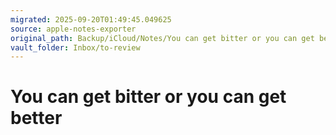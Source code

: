 ```yaml
---
migrated: 2025-09-20T01:49:45.049625
source: apple-notes-exporter
original_path: Backup/iCloud/Notes/You can get bitter or you can get better.md
vault_folder: Inbox/to-review
---
```

# You can get bitter or you can get better
